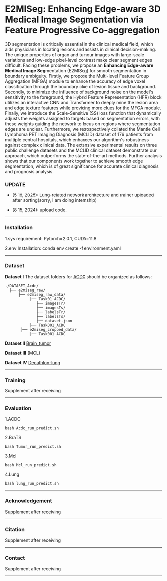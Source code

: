 # E2MISeg: Enhancing Edge-aware 3D Medical Image Segmentation via Feature Progressive Co-aggregation

3D segmentation is critically essential in the clinical medical field, which aids physicians in locating lesions and assists in clinical decision-making. The unique properties of organ and tumour images with large-scale variations and low-edge pixel-level contrast make clear segment edges difficult. Facing these problems, we propose an **Enhancing Edge-aware Medical Image Seg**mentation (E2MISeg) for smooth segmentation in boundary ambiguity. Firstly, we propose the Multi-level Feature Group Aggregation (MFGA) module to enhance the accuracy of edge voxel classification through the boundary clue of lesion tissue and background. Secondly, to minimize the influence of background noise on the model's sensitivity to the foreground, the Hybrid Feature Representation (HFR) block utilizes an interactive CNN and Transformer to deeply mine the lesion area and edge texture features while providing more clues for the MFGA module. Finally, we introduce the Scale-Sensitive (SS) loss function that dynamically adjusts the weights assigned to targets based on segmentation errors, with these weights guiding the network to focus on regions where segmentation edges are unclear. Furthermore, we retrospectively collated the Mantle Cell Lymphoma PET Imaging Diagnosis (MCLID) dataset of 176 patients from multiple central hospitals, which enhances our algorithm's robustness against complex clinical data. The extensive experimental results on three public challenge datasets and the MCLID clinical dataset demonstrate our approach, which outperforms the state-of-the-art methods. Further analysis shows that our components work together to achieve smooth edge segmentation, which is of great significance for accurate clinical diagnosis and prognosis analysis.

### **UPDATE**

- (5 16, 2025): Lung-related network architecture and trainer uploaded after sorting(sorry, I am doing internship)

- (8 15, 2024): upload  code.


<hr />

### **Installation**

1.sys requirement: Pytorch=2.0.1, CUDA=11.8

2.env Installation: conda env create -f environment.yaml

<hr />

### **Dataset**

**Dataset I**
The dataset folders for [ACDC](https://www.creatis.insa-lyon.fr/Challenge/acdc/) should be organized as follows:
```
./DATASET_Acdc/
  ├── e2miseg_raw/
      ├── e2miseg_raw_data/
           ├── Task01_ACDC/
              ├── imagesTr/
              ├── imagesTs/
              ├── labelsTr/
              ├── labelsTs/
              ├── dataset.json
           ├── Task001_ACDC
       ├── e2miseg_cropped_data/
           ├── Task001_ACDC
```

**Dataset II**
[Brain_tumor](http://medicaldecathlon.com/)

**Dataset III** (MCL)

**Dataset IV**
[Decathlon-lung](http://medicaldecathlon.com/)

<hr />

### **Training**

Supplement after receiving

<hr />

### **Evaluation**

1.ACDC

`bash Acdc_run_predict.sh` 

2.BraTS

`bash Tumor_run_predict.sh` 

3.Mcl

`bash Mcl_run_predict.sh` 

4.Lung

`bash lung_run_predict.sh` 

<hr />

### **Acknowledgement**

Supplement after receiving

<hr />

### **Citation**

Supplement after receiving

<hr />

### **Contact**

Supplement after receiving

<hr />
